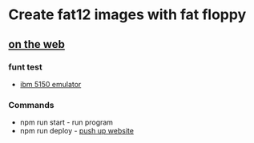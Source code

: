 # Create fat12 images with fat floppy 
## [on the web](www.fatfloppy.com)


### funt test
* [ibm 5150 emulator](https://www.pcjs.org/software/pcx86/dev/rom/ibm/5150/)

### Commands
* npm run start - run program
* npm run deploy - [push up website](https://github.com/gitname/react-gh-pages)